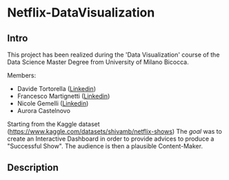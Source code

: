 # Netflix-DataVisualization

## Intro
This project has been realized during the 'Data Visualization' course of the Data Science Master Degree from University of Milano Bicocca.

Members:
- Davide Tortorella ([Linkedin](https://www.linkedin.com/in/davide-tortorella-92867424b/)) 
- Francesco Martignetti ([Linkedin](https://www.linkedin.com/in/francesco-martignetti-34475b229/))
- Nicole Gemelli ([Linkedin](https://www.linkedin.com/in/nicole-gemelli-98054a31a/)) 
- Aurora Castelnovo

Starting from the Kaggle dataset (https://www.kaggle.com/datasets/shivamb/netflix-shows) The *goal* was to create an Interactive Dashboard in order to 
provide advices to produce a "Successful Show". 
The audience is then a plausible Content-Maker.

## Description
